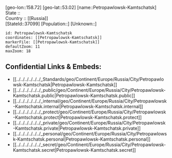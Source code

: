 ﻿---
location: [53.02,158.72] 
mapzoom: [7,12] 
mapmarker: city 
type: City
tags:
- geo/City


SpocWebEntityId: 33333
isDeleted: false
confidential: public

---
[geo-lon::158.72] 
[geo-lat::53.02] 
[name::Petropawlowsk-Kamtschatsk] 
State ::  
Country :: [[Russia]]  
[StateId::37099] 
[Population::] 
[Unknown::] 


```leaflet
id: Petropawlowsk-Kamtschatsk
coordinates: [[Petropawlowsk-Kamtschatsk]] 
markerFile: [[Petropawlowsk-Kamtschatsk]] 
defaultZoom: 11 
maxZoom: 18
```


## Confidential Links & Embeds: 
- [[../../../../../../_Standards/geo/Continent/Europe/Russia/City/Petropawlowsk-Kamtschatsk|Petropawlowsk-Kamtschatsk]] 
- [[../../../../../../_public/geo/Continent/Europe/Russia/City/Petropawlowsk-Kamtschatsk.public|Petropawlowsk-Kamtschatsk.public]] 
- [[../../../../../../_internal/geo/Continent/Europe/Russia/City/Petropawlowsk-Kamtschatsk.internal|Petropawlowsk-Kamtschatsk.internal]] 
- [[../../../../../../_protect/geo/Continent/Europe/Russia/City/Petropawlowsk-Kamtschatsk.protect|Petropawlowsk-Kamtschatsk.protect]] 
- [[../../../../../../_private/geo/Continent/Europe/Russia/City/Petropawlowsk-Kamtschatsk.private|Petropawlowsk-Kamtschatsk.private]] 
- [[../../../../../../_personal/geo/Continent/Europe/Russia/City/Petropawlowsk-Kamtschatsk.personal|Petropawlowsk-Kamtschatsk.personal]] 
- [[../../../../../../_secret/geo/Continent/Europe/Russia/City/Petropawlowsk-Kamtschatsk.secret|Petropawlowsk-Kamtschatsk.secret]] 
